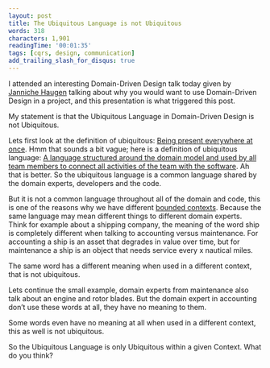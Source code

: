 ```yaml
---
layout: post
title: The Ubiquitous Language is not Ubiquitous
words: 318
characters: 1,901
readingTime: '00:01:35'
tags: [cqrs, design, communication]
add_trailing_slash_for_disqus: true
---
```

I attended an interesting Domain-Driven Design talk today given by [Janniche Haugen](http://twitter.com/miss_haugen/) talking about why you would want to use Domain-Driven Design in a project, and this presentation is what triggered this post.

My statement is that the Ubiquitous Language in Domain-Driven Design is not Ubiquitous.

Lets first look at the definition of ubiquitous: [Being present everywhere at once](http://wordnetweb.princeton.edu/perl/webwn?s=ubiquitous). Hmm that sounds a bit vague; here is a definition of ubiquitous language: [A language structured around the domain model and used by all team members to connect all activities of the team with the software](http://domaindrivendesign.org/node/132). Ah that is better. So the ubiquitous language is a common language shared by the domain experts, developers and the code.

But it is not a common language throughout all of the domain and code, this is one of the reasons why we have different [bounded contexts](http://domaindrivendesign.org/node/91). Because the same language may mean different things to different domain experts. Think for example about a shipping company, the meaning of the word ship is completely different when talking to accounting versus maintenance. For accounting a ship is an asset that degrades in value over time, but for maintenance a ship is an object that needs service every x nautical miles.

The same word has a different meaning when used in a different context, that is not ubiquitous.

Lets continue the small example, domain experts from maintenance also talk about an engine and rotor blades. But the domain expert in accounting don’t use these words at all, they have no meaning to them.

Some words even have no meaning at all when used in a different context, this as well is not ubiquitous.

So the Ubiquitous Language is only Ubiquitous within a given Context. What do you think?
